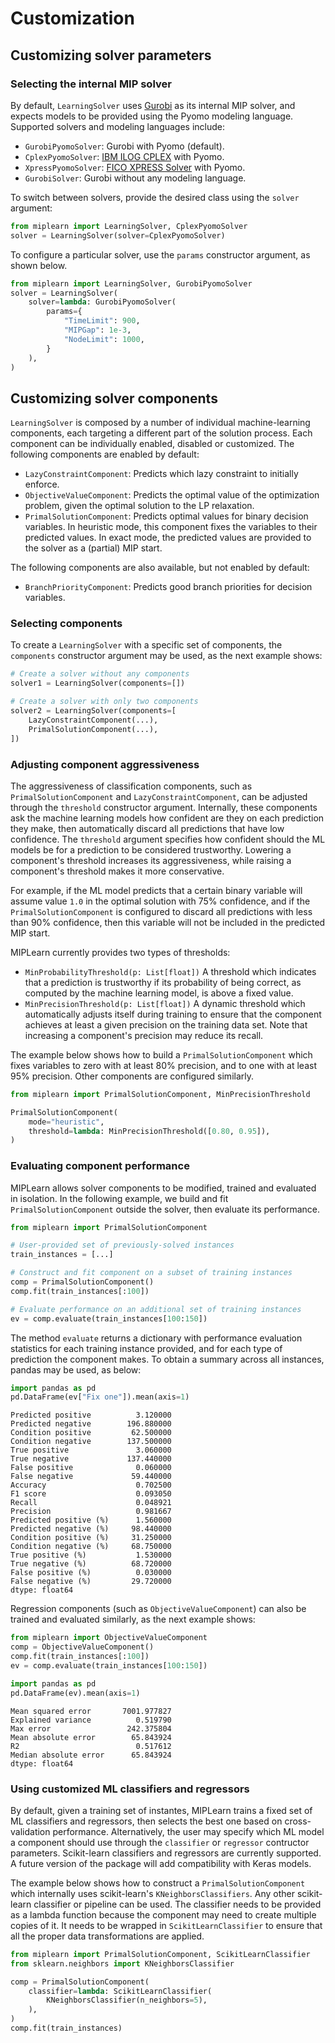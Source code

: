 # Customization

## Customizing solver parameters

### Selecting the internal MIP solver

By default, `LearningSolver` uses [Gurobi](https://www.gurobi.com/) as its internal MIP solver, and expects models to be provided using the Pyomo modeling language. Supported solvers and modeling languages include:

* `GurobiPyomoSolver`: Gurobi with Pyomo (default).
* `CplexPyomoSolver`: [IBM ILOG CPLEX](https://www.ibm.com/products/ilog-cplex-optimization-studio) with Pyomo.
* `XpressPyomoSolver`: [FICO XPRESS Solver](https://www.fico.com/en/products/fico-xpress-solver) with Pyomo.
* `GurobiSolver`: Gurobi without any modeling language.

To switch between solvers, provide the desired class using the `solver` argument:

```python
from miplearn import LearningSolver, CplexPyomoSolver
solver = LearningSolver(solver=CplexPyomoSolver)
```

To configure a particular solver, use the `params` constructor argument, as shown below.

```python
from miplearn import LearningSolver, GurobiPyomoSolver
solver = LearningSolver(
    solver=lambda: GurobiPyomoSolver(
        params={
            "TimeLimit": 900,
            "MIPGap": 1e-3,
            "NodeLimit": 1000,
        }
    ),
)
```


## Customizing solver components

`LearningSolver` is composed by a number of individual machine-learning components, each targeting a different part of the solution process. Each component can be individually enabled, disabled or customized. The following components are enabled by default:

* `LazyConstraintComponent`: Predicts which lazy constraint to initially enforce.
* `ObjectiveValueComponent`: Predicts the optimal value of the optimization problem, given the optimal solution to the LP relaxation.
* `PrimalSolutionComponent`: Predicts optimal values for binary decision variables. In heuristic mode, this component fixes the variables to their predicted values. In exact mode, the predicted values are provided to the solver as a (partial) MIP start.

The following components are also available, but not enabled by default:

* `BranchPriorityComponent`: Predicts good branch priorities for decision variables.

### Selecting components

To create a `LearningSolver` with a specific set of components, the `components` constructor argument may be used, as the next example shows:

```python
# Create a solver without any components
solver1 = LearningSolver(components=[])

# Create a solver with only two components
solver2 = LearningSolver(components=[
    LazyConstraintComponent(...),
    PrimalSolutionComponent(...),
])
```

### Adjusting component aggressiveness

The aggressiveness of classification components, such as `PrimalSolutionComponent` and `LazyConstraintComponent`, can be adjusted through the `threshold` constructor argument. Internally, these components ask the machine learning models how confident are they on each prediction they make, then automatically discard all predictions that have low confidence. The `threshold` argument specifies how confident should the ML models be for a prediction to be considered trustworthy. Lowering a component's threshold increases its aggressiveness, while raising a component's threshold makes it more conservative.

For example, if the ML model predicts that a certain binary variable will assume value `1.0` in the optimal solution with 75% confidence, and if the `PrimalSolutionComponent` is configured to discard all predictions with less than 90% confidence, then this variable will not be included in the predicted MIP start.

MIPLearn currently provides two types of thresholds:

* `MinProbabilityThreshold(p: List[float])` A threshold which indicates that a prediction is trustworthy if its probability of being correct, as computed by the machine learning model, is above a fixed value.
* `MinPrecisionThreshold(p: List[float])` A dynamic threshold which automatically adjusts itself during training to ensure that the component achieves at least a given precision on the training data set. Note that increasing a component's precision may reduce its recall.

The example below shows how to build a `PrimalSolutionComponent` which fixes variables to zero with at least 80% precision, and to one with at least 95% precision. Other components are configured similarly.

```python
from miplearn import PrimalSolutionComponent, MinPrecisionThreshold

PrimalSolutionComponent(
    mode="heuristic",
    threshold=lambda: MinPrecisionThreshold([0.80, 0.95]),
)
```

### Evaluating component performance

MIPLearn allows solver components to be modified, trained and evaluated in isolation. In the following example, we build and
fit `PrimalSolutionComponent` outside the solver, then evaluate its performance.

```python
from miplearn import PrimalSolutionComponent

# User-provided set of previously-solved instances
train_instances = [...]

# Construct and fit component on a subset of training instances
comp = PrimalSolutionComponent()
comp.fit(train_instances[:100])

# Evaluate performance on an additional set of training instances
ev = comp.evaluate(train_instances[100:150])
``` 

The method `evaluate` returns a dictionary with performance evaluation statistics for each training instance provided,
and for each type of prediction the component makes. To obtain a summary across all instances, pandas may be used, as below:

```python
import pandas as pd
pd.DataFrame(ev["Fix one"]).mean(axis=1)
```
```text
Predicted positive          3.120000
Predicted negative        196.880000
Condition positive         62.500000
Condition negative        137.500000
True positive               3.060000
True negative             137.440000
False positive              0.060000
False negative             59.440000
Accuracy                    0.702500
F1 score                    0.093050
Recall                      0.048921
Precision                   0.981667
Predicted positive (%)      1.560000
Predicted negative (%)     98.440000
Condition positive (%)     31.250000
Condition negative (%)     68.750000
True positive (%)           1.530000
True negative (%)          68.720000
False positive (%)          0.030000
False negative (%)         29.720000
dtype: float64
```

Regression components (such as `ObjectiveValueComponent`) can also be trained and evaluated similarly,
as the next example shows:

```python
from miplearn import ObjectiveValueComponent
comp = ObjectiveValueComponent()
comp.fit(train_instances[:100])
ev = comp.evaluate(train_instances[100:150])

import pandas as pd
pd.DataFrame(ev).mean(axis=1)
```
```text
Mean squared error       7001.977827
Explained variance          0.519790
Max error                 242.375804
Mean absolute error        65.843924
R2                          0.517612
Median absolute error      65.843924
dtype: float64
```

### Using customized ML classifiers and regressors

By default, given a training set of instantes, MIPLearn trains a fixed set of ML classifiers and regressors, then selects the best one based on cross-validation performance. Alternatively, the user may specify which ML model a component should use through the `classifier` or `regressor` contructor parameters. Scikit-learn classifiers and regressors are currently supported. A future version of the package will add compatibility with Keras models.

The example below shows how to construct a `PrimalSolutionComponent` which internally uses scikit-learn's `KNeighborsClassifiers`. Any other scikit-learn classifier or pipeline can be used. The classifier needs to be provided as a lambda function because the component may need to create multiple copies of it. It needs to be wrapped in `ScikitLearnClassifier` to ensure that all the proper data transformations are applied.

```python
from miplearn import PrimalSolutionComponent, ScikitLearnClassifier
from sklearn.neighbors import KNeighborsClassifier

comp = PrimalSolutionComponent(
    classifier=lambda: ScikitLearnClassifier(
        KNeighborsClassifier(n_neighbors=5),
    ),
)
comp.fit(train_instances)
``` 
